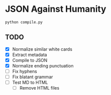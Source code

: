 # JSON Against Humanity

`python compile.py`

## TODO
- [x] Normalize similar white cards
- [x] Extract metadata
- [x] Compile to JSON
- [x] Normalize ending punctuation
- [ ] Fix hyphens
- [ ] Fix blatant grammar
- [ ] Test MD to HTML
  - [ ] Remove HTML files
